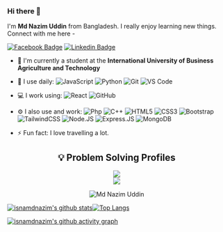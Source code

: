 ### Hi there 👋

I'm **Md Nazim Uddin** from Bangladesh. I really enjoy learning new things. Connect with me here -

[![Facebook Badge](https://img.shields.io/badge/-isnamduddin-blue?style=plastic&logo=Facebook&logoColor=white&link=https://www.facebook.com/isnamduddin/)](https://www.facebook.com/isnamduddin/)
[![Linkedin Badge](https://img.shields.io/badge/-isnamdnazim-blue?style=plastic&logo=Linkedin&logoColor=white&link=https://www.linkedin.com/in/isnamdnazim/)](https://www.linkedin.com/in/isnamdnazim/)


- 🏢 I'm currently a student at the **International University of Business Agriculture and Technology**
- 🚀 I use daily:
  ![JavaScript](https://img.shields.io/badge/-JavaScript-black?style=plastic&logo=javascript)
  ![Python](https://img.shields.io/badge/-Python-8fcfd1?style=plastic&logo=Python)
  ![Git](https://img.shields.io/badge/-Git-black?style=plastic&logo=git)
  ![VS Code](https://img.shields.io/badge/-VS%20Code-007ACC?style=plastic&logo=visual-studio-code)
- 💻 I work using:
  ![React](https://img.shields.io/badge/-React-3b2e5a?style=plastic&logo=react)
  ![GitHub](https://img.shields.io/badge/-GitHub-181717?style=plastic&logo=github)
- ⚙️ I also use and work: ![Php](https://img.shields.io/badge/-php-394989?style=plastic&logo=php) ![C++](https://img.shields.io/badge/-C++-00599C?style=plastic&logo=c)
  ![HTML5](https://img.shields.io/badge/-HTML5-E34F26?style=plastic&logo=html5&logoColor=white)
  ![CSS3](https://img.shields.io/badge/-CSS3-1572B6?style=plastic&logo=css3)
  ![Bootstrap](https://img.shields.io/badge/-Bootstrap-563D7C?style=plastic&logo=bootstrap)
  ![TailwindCSS](https://img.shields.io/badge/tailwindcss-%2338B2AC.svg?style=plastic&logo=tailwind-css&logoColor=white)
  ![Node.JS](https://img.shields.io/badge/-Node.JS-black?style=plastic&logo=Node.js) ![Express.JS](https://img.shields.io/badge/-Express.JS-c7b198?style=plastic&logo=Express.JS) ![MongoDB](https://img.shields.io/badge/-MongoDB-black?style=plastic&logo=mongodb)

- ⚡️ Fun fact: I love travelling a lot.

<h2 align="center">💡 Problem Solving Profiles </h2>
<p align="center">
<a href="https://www.hackerrank.com/isnamdnazim"><img src="https://img.shields.io/badge/hackerrank-2FC866?&style=for-the-badge&logo=hackerrank&logoColor=white"/></a><br>
<a href="https://codeforces.com/profile/isnamdnazim"><img src="https://img.shields.io/badge/codeforces-yellow?&style=for-the-badge&logo=codeforces&logoColor=white"/></a></p>

<p align="center"> <img src="https://komarev.com/ghpvc/?username=isnamdnazim" alt="Md Nazim Uddin" /> </p>

[![isnamdnazim's github stats](https://github-readme-stats.vercel.app/api?username=isnamdnazim&theme=dark&show_icons=true)](https://github.com/isnamdnazim)[![Top Langs](https://github-readme-stats.vercel.app/api/top-langs/?username=isnamdnazim&layout=compact&theme=dark&show_icons=true)](https://github.com/isnamdnazim)


[![isnamdnazim's github activity graph](https://activity-graph.herokuapp.com/graph?username=isnamdnazim&theme=react-dark&line=24292e&line=24292e&point=24292e&area=true&hide_border=false)](https://github.com/isnamdnazim/github-readme-activity-graph)



<!--
**isnamdnazim/isnamdnazim** is a ✨ _special_ ✨ repository because its `README.md` (this file) appears on your GitHub profile.

Here are some ideas to get you started:

- 🔭 I’m currently working on ...
- 🌱 I’m currently learning ...
- 👯 I’m looking to collaborate on ...
- 🤔 I’m looking for help with ...
- 💬 Ask me about ...
- 📫 How to reach me: ...
- 😄 Pronouns: ...
- ⚡ Fun fact: ...
-->



